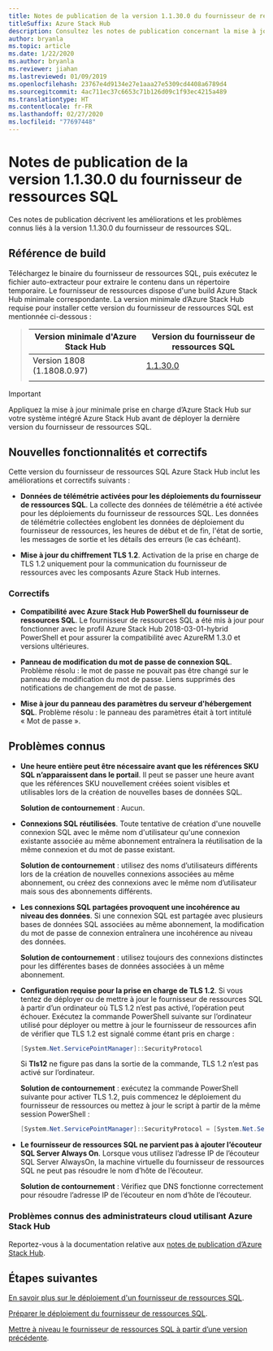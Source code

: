 ```yaml
---
title: Notes de publication de la version 1.1.30.0 du fournisseur de ressources SQL Azure Stack Hub
titleSuffix: Azure Stack Hub
description: Consultez les notes de publication concernant la mise à jour 1.1.30.0 du fournisseur de ressources SQL Azure Stack Hub.
author: bryanla
ms.topic: article
ms.date: 1/22/2020
ms.author: bryanla
ms.reviewer: jiahan
ms.lastreviewed: 01/09/2019
ms.openlocfilehash: 23767e4d9134e27e1aaa27e5309cd4408a6789d4
ms.sourcegitcommit: 4ac711ec37c6653c71b126d09c1f93ec4215a489
ms.translationtype: HT
ms.contentlocale: fr-FR
ms.lasthandoff: 02/27/2020
ms.locfileid: "77697448"
---
```

# <a name="sql-resource-provider-11300-release-notes"></a>Notes de publication de la version 1.1.30.0 du fournisseur de ressources SQL

Ces notes de publication décrivent les améliorations et les problèmes connus liés à la version 1.1.30.0 du fournisseur de ressources SQL.

## <a name="build-reference"></a>Référence de build
Téléchargez le binaire du fournisseur de ressources SQL, puis exécutez le fichier auto-extracteur pour extraire le contenu dans un répertoire temporaire. Le fournisseur de ressources dispose d'une build Azure Stack Hub minimale correspondante. La version minimale d’Azure Stack Hub requise pour installer cette version du fournisseur de ressources SQL est mentionnée ci-dessous :

> |Version minimale d'Azure Stack Hub|Version du fournisseur de ressources SQL|
> |-----|-----|
> |Version 1808 (1.1808.0.97)|[1.1.30.0](https://aka.ms/azurestacksqlrp11300)|
> |     |     |

> [!IMPORTANT]
> Appliquez la mise à jour minimale prise en charge d’Azure Stack Hub sur votre système intégré Azure Stack Hub avant de déployer la dernière version du fournisseur de ressources SQL.

## <a name="new-features-and-fixes"></a>Nouvelles fonctionnalités et correctifs
Cette version du fournisseur de ressources SQL Azure Stack Hub inclut les améliorations et correctifs suivants :

- **Données de télémétrie activées pour les déploiements du fournisseur de ressources SQL**. La collecte des données de télémétrie a été activée pour les déploiements du fournisseur de ressources SQL. Les données de télémétrie collectées englobent les données de déploiement du fournisseur de ressources, les heures de début et de fin, l'état de sortie, les messages de sortie et les détails des erreurs (le cas échéant).

- **Mise à jour du chiffrement TLS 1.2**. Activation de la prise en charge de TLS 1.2 uniquement pour la communication du fournisseur de ressources avec les composants Azure Stack Hub internes. 

### <a name="fixes"></a>Correctifs

- **Compatibilité avec Azure Stack Hub PowerShell du fournisseur de ressources SQL**. Le fournisseur de ressources SQL a été mis à jour pour fonctionner avec le profil Azure Stack Hub 2018-03-01-hybrid PowerShell et pour assurer la compatibilité avec AzureRM 1.3.0 et versions ultérieures.

- **Panneau de modification du mot de passe de connexion SQL**. Problème résolu : le mot de passe ne pouvait pas être changé sur le panneau de modification du mot de passe. Liens supprimés des notifications de changement de mot de passe.

- **Mise à jour du panneau des paramètres du serveur d'hébergement SQL**. Problème résolu : le panneau des paramètres était à tort intitulé « Mot de passe ».

## <a name="known-issues"></a>Problèmes connus

- **Une heure entière peut être nécessaire avant que les références SKU SQL n’apparaissent dans le portail**. Il peut se passer une heure avant que les références SKU nouvellement créées soient visibles et utilisables lors de la création de nouvelles bases de données SQL.

    **Solution de contournement** : Aucun.

- **Connexions SQL réutilisées**. Toute tentative de création d'une nouvelle connexion SQL avec le même nom d'utilisateur qu'une connexion existante associée au même abonnement entraînera la réutilisation de la même connexion et du mot de passe existant.

    **Solution de contournement** : utilisez des noms d’utilisateurs différents lors de la création de nouvelles connexions associées au même abonnement, ou créez des connexions avec le même nom d’utilisateur mais sous des abonnements différents.

- **Les connexions SQL partagées provoquent une incohérence au niveau des données**. Si une connexion SQL est partagée avec plusieurs bases de données SQL associées au même abonnement, la modification du mot de passe de connexion entraînera une incohérence au niveau des données.

    **Solution de contournement** : utilisez toujours des connexions distinctes pour les différentes bases de données associées à un même abonnement.

- **Configuration requise pour la prise en charge de TLS 1.2**. Si vous tentez de déployer ou de mettre à jour le fournisseur de ressources SQL à partir d’un ordinateur où TLS 1.2 n’est pas activé, l’opération peut échouer. Exécutez la commande PowerShell suivante sur l’ordinateur utilisé pour déployer ou mettre à jour le fournisseur de ressources afin de vérifier que TLS 1.2 est signalé comme étant pris en charge :

  ```powershell
  [System.Net.ServicePointManager]::SecurityProtocol
  ```

  Si **Tls12** ne figure pas dans la sortie de la commande, TLS 1.2 n’est pas activé sur l’ordinateur.

    **Solution de contournement** : exécutez la commande PowerShell suivante pour activer TLS 1.2, puis commencez le déploiement du fournisseur de ressources ou mettez à jour le script à partir de la même session PowerShell :

    ```powershell
    [System.Net.ServicePointManager]::SecurityProtocol = [System.Net.SecurityProtocolType]::Tls12
    ```

- **Le fournisseur de ressources SQL ne parvient pas à ajouter l’écouteur SQL Server Always On**. Lorsque vous utilisez l’adresse IP de l’écouteur SQL Server AlwaysOn, la machine virtuelle du fournisseur de ressources SQL ne peut pas résoudre le nom d’hôte de l’écouteur.

    **Solution de contournement** : Vérifiez que DNS fonctionne correctement pour résoudre l’adresse IP de l’écouteur en nom d’hôte de l’écouteur.

### <a name="known-issues-for-cloud-admins-operating-azure-stack-hub"></a>Problèmes connus des administrateurs cloud utilisant Azure Stack Hub
Reportez-vous à la documentation relative aux [notes de publication d’Azure Stack Hub](azure-stack-servicing-policy.md).

## <a name="next-steps"></a>Étapes suivantes
[En savoir plus sur le déploiement d'un fournisseur de ressources SQL](azure-stack-sql-resource-provider.md).

[Préparer le déploiement du fournisseur de ressources SQL](azure-stack-sql-resource-provider-deploy.md#prerequisites).

[Mettre à niveau le fournisseur de ressources SQL à partir d’une version précédente](azure-stack-sql-resource-provider-update.md).